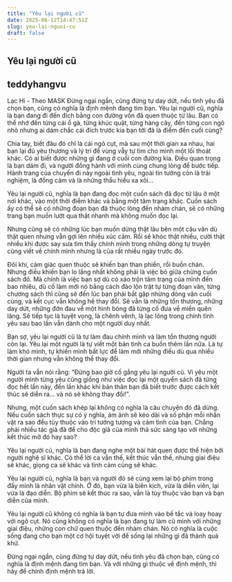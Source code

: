 ```yaml
---
title: "Yêu lại người cũ"
date: 2025-06-12T14:47:51Z
slug: yeu-lai-nguoi-cu
draft: false
---
```


## Yêu lại người cũ

## teddyhangvu

Lạc Hi - Theo MASK
Đừng ngại ngần, cũng đừng tự day dứt, nếu tình yêu đã chọn bạn, cũng có nghĩa là định mệnh đang tìm bạn.
Yêu lại người cũ, nghĩa là bạn đang đi đến đích bằng con đường vốn đã quen thuộc từ lâu. Bạn có thể nhớ đến từng cái ổ gà, từng khúc quặt, từng hàng cây, đến từng con ngõ nhỏ nhưng ai dám chắc cái đích trước kia bạn tới đã là điểm đến cuối cùng? 

Chia tay, biết đâu đó chỉ là cái ngõ cụt, mà sau một thời gian xa nhau, hai bạn lại đủ yêu thương và lý trí để vùng vẫy tự tìm cho mình một lối thoát khác. Có ai biết được những gì đang ở cuối con đường kia. Điều quan trọng là bạn dám đi, và người đồng hành với mình cùng chung lòng để bước tiếp. Hành trang của chuyến đi này ngoài tình yêu, ngoài tin tưởng còn là trải nghiệm, là đồng cảm và là những thẩu hiểu xa xôi…

Yêu lại người cũ, nghĩa là bạn đang đọc một cuốn sách đã đọc từ lâu ở một nơi khác, vào một thời điểm khác và bằng một tâm trạng khác. Cuốn sách ấy có thể sẽ có những đoạn bạn đã thuộc lòng đến nhàm chán, sẽ có những trang bạn muốn lướt qua thật nhanh mà không muốn đọc lại. 

Nhưng cũng sẽ có những lúc bạn muốn dừng thật lâu bên một câu văn dù thật quen nhưng vẫn gợi lên nhiều xúc cảm. Rồi sẽ khóc thật nhiều, cười thật nhiều khi được say sưa tìm thấy chính mình trong những dòng tự truyện cũng viết về chính mình nhưng là của rất nhiều ngày trước đó.



Đôi khi, cảm giác quen thuộc sẽ khiến bạn than phiền, rồi buồn chán. Nhưng điều khiến bạn lo lắng nhất không phải là việc bỏ giữa chừng cuốn sách đó. Mà chính là việc bạn sợ dù có xáo trộn tâm trạng của mình đến bao nhiêu, dù cố làm mới nó bằng cách đảo lộn trật tự từng đoạn văn, từng chương sách thì cũng sẽ đến lúc bạn phải bắt gặp nhừng dòng văn cuối cùng, và kết cục vẫn không hề thay đổi. Sẽ vẫn là những tổn thương, những day dứt, những đớn đau về một hình bóng đã từng cố đưa về miền quên lãng. Sẽ tiếp tục là tuyệt vọng, là chênh vênh, là lạc lõng trong chính tình yêu sau bao lần vẫn dành cho một người duy nhất. 

Bạn sợ, yêu lại người cũ là tự làm đau chính mình và làm tổn thương người còn lại. Yêu lại một người là tự viết một bản tình ca buồn thêm lần nữa. Là tự làm khó mình, tự khiến mình bất lực để làm mới những điều dù qua nhiều thời gian nhưng vẫn không thể thay đổi.

Người ta vẫn nói rằng: “Đừng bao giờ cố gắng yêu lại người cũ. Vì yêu một người mình từng yêu cũng giống như việc đọc lại một quyển sách đã từng đọc hết lần này, đến lần khác khi bản thân bạn đã biết trước được cách kết thúc sẽ diễn ra... và nó sẽ không thay đổi!”.

Nhưng, một cuốn sách khép lại không có nghĩa là câu chuyện đó đã dừng. Nếu cuốn sách thực sự có ý nghĩa, ám ảnh sẽ kéo dài và số phận mỗi nhân vật ra sao đều tùy thuộc vào trí tưởng tượng và cảm tình của bạn. Chẳng phải nhiều tác giả đã để cho độc giả của mình thả sức sáng tạo với những kết thúc mở đó hay sao? 



Yêu lại người cũ, nghĩa là bạn đang nghe một bài hát quen được thể hiện bởi người nghệ sĩ khác. Có thể lời ca vẫn thế, kết thúc vẫn thế, nhưng giai điệu sẽ khác, giọng ca sẽ khác và tình cảm cũng sẽ khác. 

Yêu lại người cũ, nghĩa là bạn và người đó sẽ cùng xem lại bộ phim trong đấy mình là nhân vật chính. Ở đó, bạn vừa là biên kịch, vừa là diễn viên, lại vừa là đạo diễn. Bộ phim sẽ kết thúc ra sao, vẫn là tùy thuộc vào bạn và bạn diễn của mình. 

Yêu lại người cũ không có nghĩa là bạn tự đưa mình vào bế tắc và loay hoay với ngõ cụt. Nó cũng không có nghĩa là bạn đang tự làm cũ mình với những giai điệu, những con chữ quen thuộc đến nhàm chán. Nó có nghĩa là cuộc sống  đang cho bạn một cơ hội tuyệt vời để sống lại những gì đã thành quá khứ. 

Đừng ngại ngần, cũng đừng tự day dứt, nếu tình yêu đã chọn bạn, cũng có nghĩa là định mệnh đang tìm bạn. Và với những gì thuộc về định mệnh, thì hãy để chính định mệnh trả lời.
